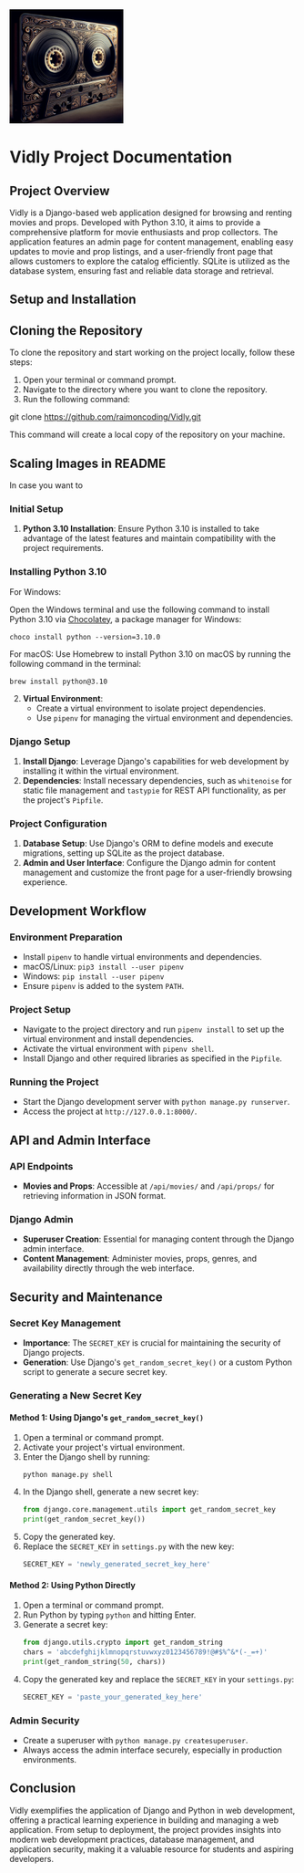 <img src="videotape.jpg" alt="Decorative Cassette Tape" width="200"/>

# Vidly Project Documentation

## Project Overview

Vidly is a Django-based web application designed for browsing and renting movies and props. Developed with Python 3.10, it aims to provide a comprehensive platform for movie enthusiasts and prop collectors. The application features an admin page for content management, enabling easy updates to movie and prop listings, and a user-friendly front page that allows customers to explore the catalog efficiently. SQLite is utilized as the database system, ensuring fast and reliable data storage and retrieval.

## Setup and Installation

## Cloning the Repository

To clone the repository and start working on the project locally, follow these steps:

1. Open your terminal or command prompt.
2. Navigate to the directory where you want to clone the repository.
3. Run the following command:

git clone https://github.com/raimoncoding/Vidly.git

This command will create a local copy of the repository on your machine.

## Scaling Images in README

In case you want to

### Initial Setup

1. **Python 3.10 Installation**: Ensure Python 3.10 is installed to take advantage of the latest features and maintain compatibility with the project requirements.

### Installing Python 3.10

For Windows:

Open the Windows terminal and use the following command to install Python 3.10 via [Chocolatey](https://chocolatey.org/), a package manager for Windows:

```
choco install python --version=3.10.0
```

For macOS:
Use Homebrew to install Python 3.10 on macOS by running the following command in the terminal:
```
brew install python@3.10
```

2. **Virtual Environment**:
   - Create a virtual environment to isolate project dependencies.
   - Use `pipenv` for managing the virtual environment and dependencies.

### Django Setup

1. **Install Django**: Leverage Django's capabilities for web development by installing it within the virtual environment.
2. **Dependencies**: Install necessary dependencies, such as `whitenoise` for static file management and `tastypie` for REST API functionality, as per the project's `Pipfile`.

### Project Configuration

1. **Database Setup**: Use Django's ORM to define models and execute migrations, setting up SQLite as the project database.
2. **Admin and User Interface**: Configure the Django admin for content management and customize the front page for a user-friendly browsing experience.

## Development Workflow

### Environment Preparation

- Install `pipenv` to handle virtual environments and dependencies.
- macOS/Linux: `pip3 install --user pipenv`
- Windows: `pip install --user pipenv`
- Ensure `pipenv` is added to the system `PATH`.

### Project Setup

- Navigate to the project directory and run `pipenv install` to set up the virtual environment and install dependencies.
- Activate the virtual environment with `pipenv shell`.
- Install Django and other required libraries as specified in the `Pipfile`.

### Running the Project

- Start the Django development server with `python manage.py runserver`.
- Access the project at `http://127.0.0.1:8000/`.

## API and Admin Interface

### API Endpoints

- **Movies and Props**: Accessible at `/api/movies/` and `/api/props/` for retrieving information in JSON format.

### Django Admin

- **Superuser Creation**: Essential for managing content through the Django admin interface.
- **Content Management**: Administer movies, props, genres, and availability directly through the web interface.

## Security and Maintenance

### Secret Key Management

- **Importance**: The `SECRET_KEY` is crucial for maintaining the security of Django projects.
- **Generation**: Use Django's `get_random_secret_key()` or a custom Python script to generate a secure secret key.

### Generating a New Secret Key

#### Method 1: Using Django's `get_random_secret_key()`

1. Open a terminal or command prompt.
2. Activate your project's virtual environment.
3. Enter the Django shell by running:
    ```
    python manage.py shell
    ```
4. In the Django shell, generate a new secret key:
    ```python
    from django.core.management.utils import get_random_secret_key
    print(get_random_secret_key())
    ```
5. Copy the generated key.
6. Replace the `SECRET_KEY` in `settings.py` with the new key:
    ```python
    SECRET_KEY = 'newly_generated_secret_key_here'
    ```

#### Method 2: Using Python Directly

1. Open a terminal or command prompt.
2. Run Python by typing `python` and hitting Enter.
3. Generate a secret key:
    ```python
    from django.utils.crypto import get_random_string
    chars = 'abcdefghijklmnopqrstuvwxyz0123456789!@#$%^&*(-_=+)'
    print(get_random_string(50, chars))
    ```
4. Copy the generated key and replace the `SECRET_KEY` in your `settings.py`:
    ```python
    SECRET_KEY = 'paste_your_generated_key_here'
    ```


### Admin Security

- Create a superuser with `python manage.py createsuperuser`.
- Always access the admin interface securely, especially in production environments.

## Conclusion

Vidly exemplifies the application of Django and Python in web development, offering a practical learning experience in building and managing a web application. From setup to deployment, the project provides insights into modern web development practices, database management, and application security, making it a valuable resource for students and aspiring developers.
